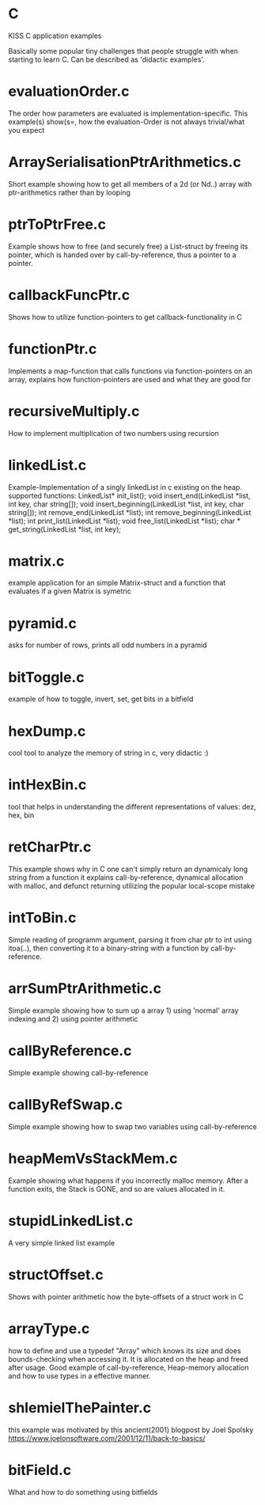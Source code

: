 # C
KISS C application examples

Basically some popular tiny challenges that people struggle with when starting to learn C.
Can be described as 'didactic examples'. 

# evaluationOrder.c
  The order how parameters are evaluated is implementation-specific.
  This example(s) show(s=, how the evaluation-Order is not always trivial/what you expect

# ArraySerialisationPtrArithmetics.c
  Short example showing how to get all members of a 2d (or Nd..) array with ptr-arithmetics rather than by looping
  
# ptrToPtrFree.c
  Example shows how to free (and securely free) a List-struct by freeing its pointer,
  which is handed over by call-by-reference,  thus a pointer to a pointer. 

# callbackFuncPtr.c
  Shows how to utilize function-pointers to get callback-functionality in C

# functionPtr.c
  Implements a map-function that calls functions via function-pointers on an array,
  explains how function-pointers are used and what they are good for
  
# recursiveMultiply.c
  How to implement multiplication of two numbers using recursion

# linkedList.c
  Example-Implementation of a singly linkedList in c existing on the heap. 
  supported functions: 
        LinkedList* init_list();
        void insert_end(LinkedList *list, int key, char string[]);
        void insert_beginning(LinkedList *list, int key, char string[]);
        int remove_end(LinkedList *list);
        int remove_beginning(LinkedList *list);
        int print_list(LinkedList *list);
        void free_list(LinkedList *list);
        char * get_string(LinkedList *list, int key);
# matrix.c
  example application for an simple Matrix-struct and a function that evaluates if a given Matrix is symetric
# pyramid.c
  asks for number of rows, prints all odd numbers in a pyramid
  
# bitToggle.c
  example of how to toggle, invert, set, get bits in a bitfield
 
# hexDump.c
  cool tool to analyze the memory of string in c, very didactic :)
  
# intHexBin.c
  tool that helps in understanding the different representations of values: dez, hex, bin

# retCharPtr.c
  This example shows why in C one can't simply return an dynamicaly long string from a function
  it explains call-by-reference, dynamical allocation with malloc, and defunct returning utilizing the popular local-scope mistake

# intToBin.c
  Simple reading of programm argument, parsing it from char ptr to int using itoa(..), then converting it to a binary-string with a  function by call-by-reference. 
  
# arrSumPtrArithmetic.c
  Simple example showing how to sum up a array 1) using 'normal' array indexing and 2) using pointer arithmetic
  
# callByReference.c
  Simple example showing call-by-reference

# callByRefSwap.c
  Simple example showing how to swap two variables using call-by-reference

# heapMemVsStackMem.c
  Example showing what happens if you incorrectly malloc memory. After a function exits, the Stack is GONE, and so are values allocated in it.
  
# stupidLinkedList.c
  A very simple linked list example
  
# structOffset.c
  Shows with pointer arithmetic how the byte-offsets of a struct work in C
  
# arrayType.c
  how to define and use a typedef "Array" which knows its size and does bounds-checking when accessing it.
  It is allocated on the heap and freed after usage. Good example of call-by-reference,
  Heap-memory allocation and how to use types in a effective manner. 
  
# shlemielThePainter.c
  this example was motivated by this ancient(2001) blogpost by Joel Spolsky
  https://www.joelonsoftware.com/2001/12/11/back-to-basics/
  
# bitField.c
  What and how to do something using bitfields

  
